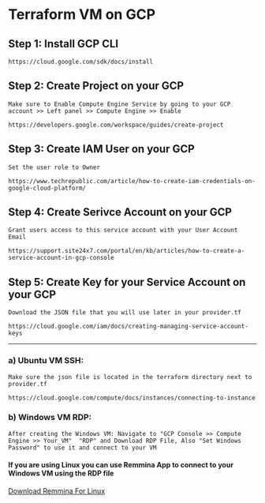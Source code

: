 # Terraform VM on GCP

## Step 1: Install GCP CLI
```
https://cloud.google.com/sdk/docs/install
```

## Step 2: Create Project on your GCP
``Make sure to Enable Compute Engine Service by going to your GCP account >> Left panel >> Compute Engine >> Enable``
```
https://developers.google.com/workspace/guides/create-project
```

## Step 3: Create IAM User on your GCP

``Set the user role to Owner``
```
https://www.techrepublic.com/article/how-to-create-iam-credentials-on-google-cloud-platform/
```
## Step 4: Create Serivce Account on your GCP

``Grant users access to this service account with your User Account Email``
```
https://support.site24x7.com/portal/en/kb/articles/how-to-create-a-service-account-in-gcp-console
```
## Step 5: Create Key for your Service Account on your GCP

``Download the JSON file that you will use later in your provider.tf``
```
https://cloud.google.com/iam/docs/creating-managing-service-account-keys
```
---
### a) Ubuntu VM SSH:
``
Make sure the json file is located in the terraform directory next to provider.tf
``
```
https://cloud.google.com/compute/docs/instances/connecting-to-instance

```
### b) Windows VM RDP:
``
After creating the Windows VM: Navigate to "GCP Console >> Compute Engine >> Your_VM"  "RDP" and Download RDP File, Also "Set Windows Password" to use it and connect to your VM
``
#### If you are using Linux you can use Remmina App to connect to your Windows VM using the RDP file
[Download Remmina For Linux](https://remmina.org/how-to-install-remmina/)
